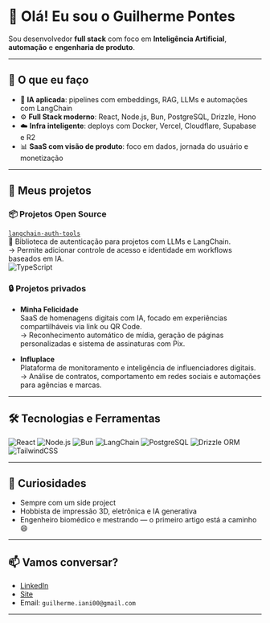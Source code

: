 # 👋 Olá! Eu sou o Guilherme Pontes

Sou desenvolvedor **full stack** com foco em **Inteligência Artificial**, **automação** e **engenharia de produto**.

---

## 💼 O que eu faço

- 🧠 **IA aplicada**: pipelines com embeddings, RAG, LLMs e automações com LangChain
- ⚙️ **Full Stack moderno**: React, Node.js, Bun, PostgreSQL, Drizzle, Hono
- ☁️ **Infra inteligente**: deploys com Docker, Vercel, Cloudflare, Supabase e R2
- 📊 **SaaS com visão de produto**: foco em dados, jornada do usuário e monetização

---

## 🧪 Meus projetos

### 📦 Projetos Open Source

[`langchain-auth-tools`](https://github.com/guilherme-iani/langchain-auth-tools)  
🔐 Biblioteca de autenticação para projetos com LLMs e LangChain.  
→ Permite adicionar controle de acesso e identidade em workflows baseados em IA.  
![TypeScript](https://img.shields.io/badge/-TypeScript-3178C6?style=flat-square&logo=typescript)


### 🔒 Projetos privados

- **Minha Felicidade**  
  SaaS de homenagens digitais com IA, focado em experiências compartilháveis via link ou QR Code.  
  → Reconhecimento automático de mídia, geração de páginas personalizadas e sistema de assinaturas com Pix.

- **Influplace**  
  Plataforma de monitoramento e inteligência de influenciadores digitais.  
  → Análise de contratos, comportamento em redes sociais e automações para agências e marcas.

---

## 🛠️ Tecnologias e Ferramentas

![React](https://img.shields.io/badge/-React-61DAFB?style=flat-square&logo=react)
![Node.js](https://img.shields.io/badge/-Node.js-339933?style=flat-square&logo=node.js)
![Bun](https://img.shields.io/badge/-Bun-000000?style=flat-square&logo=bun)
![LangChain](https://img.shields.io/badge/-LangChain-blue?style=flat-square&logo=chainlink)
![PostgreSQL](https://img.shields.io/badge/-PostgreSQL-4169E1?style=flat-square&logo=postgresql)
![Drizzle ORM](https://img.shields.io/badge/-Drizzle-8E44AD?style=flat-square)
![TailwindCSS](https://img.shields.io/badge/-Tailwind-38B2AC?style=flat-square&logo=tailwind-css)

---

## 🧠 Curiosidades

- Sempre com um side project
- Hobbista de impressão 3D, eletrônica e IA generativa
- Engenheiro biomédico e mestrando — o primeiro artigo está a caminho 😄

---

## 📫 Vamos conversar?

- [LinkedIn](https://www.linkedin.com/in/guilherme-iani-pontes/)
- [Site](https://www.guilhermeiani.me/)
- Email: `guilherme.iani00@gmail.com`

---

